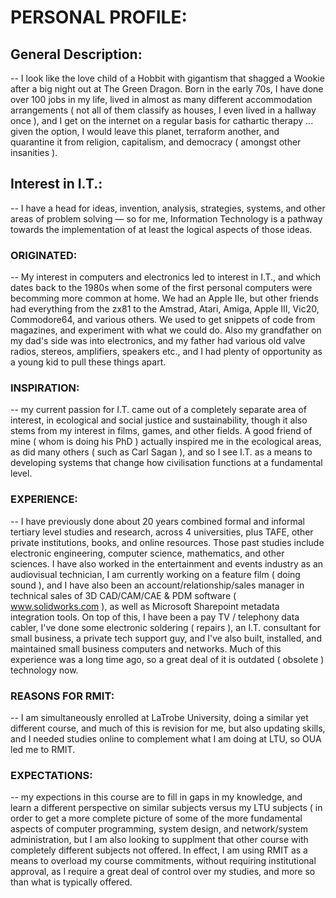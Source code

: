 # PERSONAL PROFILE:
##	General Description:
 -- I look like the love child of a Hobbit with gigantism that shagged a Wookie after a big night out at The Green Dragon. Born in the early 70s, I have done over 100 jobs in my life, lived in almost as many different accommodation arrangements ( not all of them classify as houses, I even lived in a hallway once ), and I get on the internet on a regular basis for cathartic therapy ... given the option, I would leave this planet, terraform another, and quarantine it from religion, capitalism, and democracy ( amongst other insanities ).

##	Interest in I.T.:
 -- I have a head for ideas, invention, analysis, strategies, systems, and other areas of problem solving &mdash; so for me, Information Technology is a pathway towards the implementation of at least the logical aspects of those ideas.
 
###		ORIGINATED:
 -- My interest in computers and electronics led to interest in I.T., and which dates back to the 1980s when some of the first personal computers were becomming more common at home. We had an Apple IIe, but other friends had everything from the zx81 to the Amstrad, Atari, Amiga, Apple III, Vic20, Commodore64, and various others. We used to get snippets of code from magazines, and experiment with what we could do. Also my grandfather on my dad's side was into electronics, and my father had various old valve radios, stereos, amplifiers, speakers etc., and I had plenty of opportunity as a young kid to pull these things apart.

###		INSPIRATION:
 -- my current passion for I.T. came out of a completely separate area of interest, in ecological and social justice and sustainability, though it also stems from my interest in films, games, and other fields. A good friend of mine ( whom is doing his PhD ) actually inspired me in the ecological areas, as did many others ( such as Carl Sagan ), and so I see I.T. as a means to developing systems that change how civilisation functions at a fundamental level.

###		EXPERIENCE:
 -- I have previously done about 20 years combined formal and informal tertiary level studies and research, across 4 universities, plus TAFE, other private institutions, books, and online resources. Those past studies include electronic engineering, computer science, mathematics, and other sciences. I have also worked in the entertainment and events industry as an audiovisual technician, I am currently working on a feature film ( doing sound ), and I have also been an account/relationship/sales manager in technical sales of 3D CAD/CAM/CAE & PDM software ( www.solidworks.com ), as well as Microsoft Sharepoint metadata integration tools. On top of this, I have been a pay TV / telephony data cabler, I've done some electronic soldering ( repairs ), an I.T. consultant for small business, a private tech support guy, and I've also built, installed, and maintained small business computers and networks. Much of this experience was a long time ago, so a great deal of it is outdated ( obsolete ) technology now.

###		REASONS FOR RMIT:
 -- I am simultaneously enrolled at LaTrobe University, doing a similar yet different course, and much of this is revision for me, but also updating skills, and I needed studies online to complement what I am doing at LTU, so OUA led me to RMIT.

###		EXPECTATIONS:
 -- my expections in this course are to fill in gaps in my knowledge, and learn a different perspective on similar subjects versus my LTU subjects ( in order to get a more complete picture of some of the more fundamental aspects of computer programming, system design, and network/system administration, but I am also looking to supplment that other course with completely different subjects not offered. In effect, I am using RMIT as a means to overload my course commitments, without requiring institutional approval, as I require a great deal of control over my studies, and more so than what is typically offered.